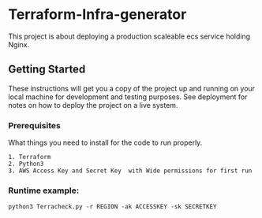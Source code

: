 # Terraform-Infra-generator

This project is about deploying a production scaleable ecs service holding Nginx.
## Getting Started

These instructions will get you a copy of the project up and running on your local machine for development and testing purposes. See deployment for notes on how to deploy the project on a live system.

### Prerequisites

What things you need to install for the code to run properly.

```
1. Terraform 
2. Python3 
3. AWS Access Key and Secret Key  with Wide permissions for first run 
```


### Runtime example: 


```
python3 Terracheck.py -r REGION -ak ACCESSKEY -sk SECRETKEY
```



